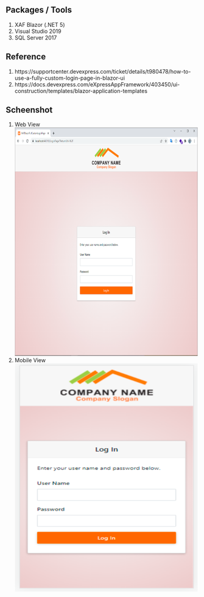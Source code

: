 ## Packages / Tools
<ol>
<li>XAF Blazor (.NET 5)</li>
<li>Visual Studio 2019</li>
<li>SQL Server 2017</li>
</ol>

## Reference
<ol>
<li>https://supportcenter.devexpress.com/ticket/details/t980478/how-to-use-a-fully-custom-login-page-in-blazor-ui</li>
<li>https://docs.devexpress.com/eXpressAppFramework/403450/ui-construction/templates/blazor-application-templates</li>
</ol>

## Scheenshot
<ol>
<li>Web View <br/>
<img src="https://github.com/tegarswasono/XAFFullCustomLoginPage/blob/master/Screenshot/Screenshot_3.png" alt="Girl in a jacket" width="500" height="600">
</li>
<li>Mobile View <br/>
<img src="https://github.com/tegarswasono/XAFFullCustomLoginPage/blob/master/Screenshot/Screenshot_4.png" alt="Girl in a jacket" width="500" height="600">
</li>
</ol>
